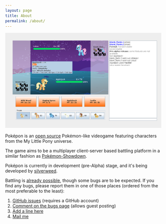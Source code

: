 ```yaml
---
layout: page
title: About
permalink: /about/
---
```


![Screenshot from the game](/assets/screen1.png)

Pok&eacute;pon is an [open source](https://github.com/silverweed/pokepon) Pok&eacute;mon-like
videogame featuring characters from the My Little Pony universe.

The game aims to be a multiplayer client-server based battling platform in a similar fashion as
[Pokémon-Showdown](http://pokemonshowdown.com).

Pok&eacute;pon is currently in development (pre-Alpha) stage, and it's being developed by
[silverweed](https://github.com/silverweed).

Battling is [already possible](https://github.com/silverweed/pokepon/blob/master/README.md), though some bugs are to be expected. If you find any bugs, please report them in one of those places (ordered from the most preferable to the least):

1. [GitHub issues](https://github.com/silverweed/pokepon/issues) (requires a GitHub account)
2. [Comment on the bugs page](/bugs) (allows guest posting)
3. [Add a line here](http://derpy.me/pokepon)
4. [Mail me](mailto:silverweed1991@gmail.com)
